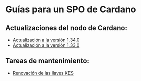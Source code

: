# Guías para un SPO de Cardano


## Actualizaciones del nodo de Cardano:
- [Actualización a la versión 1.34.0](docs/Update-to-1.34.0.ES.md)
- [Actualización a la versión 1.33.0](docs/Update-to-1.33.0.ES.md)

## Tareas de mantenimiento:
- [Renovación de las llaves KES](docs/Renovacion-llaves-KES.ES.md)
